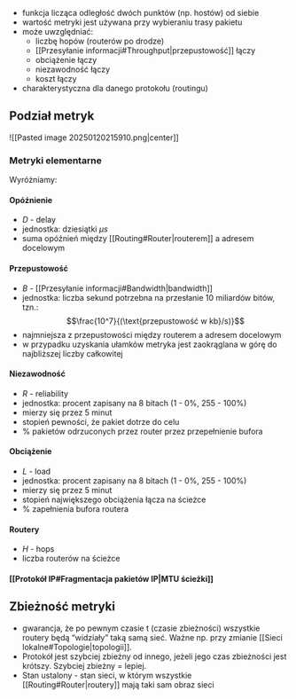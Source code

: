 
- funkcja licząca odległość dwóch punktów (np. hostów) od siebie
- wartość metryki jest używana przy wybieraniu trasy pakietu
- może uwzględniać:
	- liczbę hopów (routerów po drodze)
	- [[Przesyłanie informacji#Throughput|przepustowość]] łączy
	- obciążenie łączy
	- niezawodność łączy
	- koszt łączy
- charakterystyczna dla danego protokołu (routingu)

## Podział metryk

![[Pasted image 20250120215910.png|center]]
### Metryki elementarne

Wyróżniamy:

#### Opóźnienie

- $D$ - delay
- jednostka: dziesiątki $μs$
- suma opóźnień między [[Routing#Router|routerem]] a adresem docelowym
#### Przepustowość

- $B$ - [[Przesyłanie informacji#Bandwidth|bandwidth]]
- jednostka: liczba sekund potrzebna na przesłanie 10 miliardów bitów, tzn.:$$\frac{10^7}{(\text{przepustowość w kb}/s)}$$
- najmniejsza z przepustowości między routerem a adresem docelowym
- w przypadku uzyskania ułamków metryka jest zaokrąglana w górę do najbliższej liczby całkowitej
#### Niezawodność

- $R$ - reliability
- jednostka: procent zapisany na 8 bitach (1 - 0%, 255 - 100%)
- mierzy się przez 5 minut
- stopień pewności, że pakiet dotrze do celu
- % pakietów odrzuconych przez router przez przepełnienie bufora
#### Obciążenie

- $L$ - load
- jednostka: procent zapisany na 8 bitach (1 - 0%, 255 - 100%)
- mierzy się przez 5 minut
- stopień największego obciążenia łącza na ścieżce
- % zapełnienia bufora routera
#### Routery

- $H$ - hops
- liczba routerów na ścieżce
#### [[Protokół IP#Fragmentacja pakietów IP|MTU ścieżki]]

## Zbieżność metryki

- gwarancja, że po pewnym czasie t (czasie zbieżności) wszystkie routery będą “widziały” taką samą sieć. Ważne np. przy zmianie [[Sieci lokalne#Topologie|topologii]].
- Protokół jest szybciej zbieżny od innego, jeżeli jego czas zbieżności jest krótszy. Szybciej zbieżny = lepiej. 
- Stan ustalony - stan sieci, w którym wszystkie [[Routing#Router|routery]] mają taki sam obraz sieci
